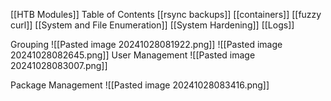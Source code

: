 [[HTB Modules]]
Table of Contents
[[rsync backups]] 
[[containers]]
[[fuzzy curl]]
[[System and File Enumeration]]
[[System Hardening]]
[[Logs]]



Grouping
![[Pasted image 20241028081922.png]]
![[Pasted image 20241028082645.png]]
User Management
![[Pasted image 20241028083007.png]]

Package Management
![[Pasted image 20241028083416.png]]
